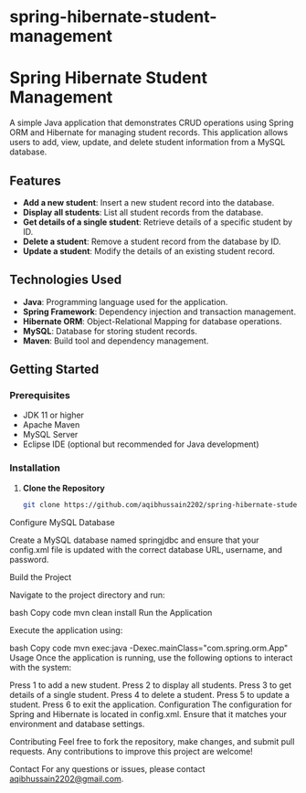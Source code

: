 # spring-hibernate-student-management
# Spring Hibernate Student Management

A simple Java application that demonstrates CRUD operations using Spring ORM and Hibernate for managing student records. This application allows users to add, view, update, and delete student information from a MySQL database.

## Features

- **Add a new student**: Insert a new student record into the database.
- **Display all students**: List all student records from the database.
- **Get details of a single student**: Retrieve details of a specific student by ID.
- **Delete a student**: Remove a student record from the database by ID.
- **Update a student**: Modify the details of an existing student record.

## Technologies Used

- **Java**: Programming language used for the application.
- **Spring Framework**: Dependency injection and transaction management.
- **Hibernate ORM**: Object-Relational Mapping for database operations.
- **MySQL**: Database for storing student records.
- **Maven**: Build tool and dependency management.

## Getting Started

### Prerequisites

- JDK 11 or higher
- Apache Maven
- MySQL Server
- Eclipse IDE (optional but recommended for Java development)

### Installation

1. **Clone the Repository**

   ```bash
   git clone https://github.com/aqibhussain2202/spring-hibernate-student-management.git
Configure MySQL Database

Create a MySQL database named springjdbc and ensure that your config.xml file is updated with the correct database URL, username, and password.

Build the Project

Navigate to the project directory and run:

bash
Copy code
mvn clean install
Run the Application

Execute the application using:

bash
Copy code
mvn exec:java -Dexec.mainClass="com.spring.orm.App"
Usage
Once the application is running, use the following options to interact with the system:

Press 1 to add a new student.
Press 2 to display all students.
Press 3 to get details of a single student.
Press 4 to delete a student.
Press 5 to update a student.
Press 6 to exit the application.
Configuration
The configuration for Spring and Hibernate is located in config.xml. Ensure that it matches your environment and database settings.



Contributing
Feel free to fork the repository, make changes, and submit pull requests. Any contributions to improve this project are welcome!

Contact
For any questions or issues, please contact aqibhussain2202@gmail.com.

